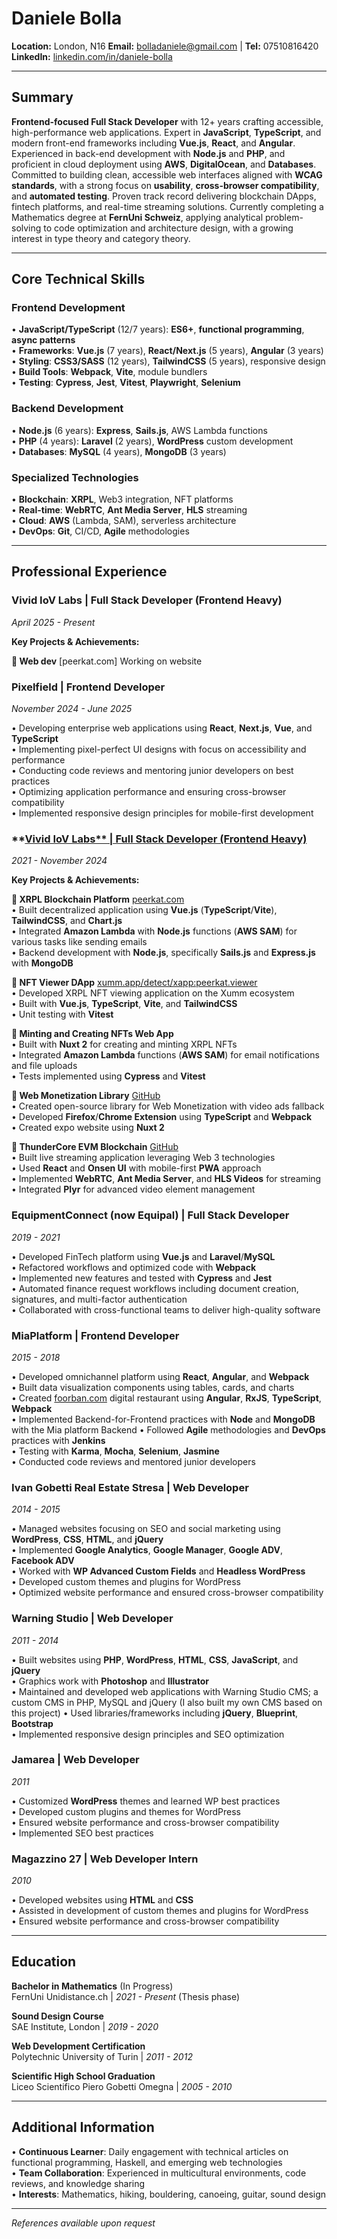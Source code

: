 
# **Daniele Bolla**
**Location:**  London, N16
**Email:** bolladaniele@gmail.com | **Tel:** 07510816420  
**LinkedIn:** [linkedin.com/in/daniele-bolla](https://linkedin.com/in/daniele-bolla)

---

## **Summary**
**Frontend-focused Full Stack Developer** with 12+ years crafting accessible, high-performance web applications. Expert in **JavaScript**, **TypeScript**, and modern front-end frameworks including **Vue.js**, **React**, and **Angular**. Experienced in back-end development with **Node.js** and **PHP**, and proficient in cloud deployment using **AWS**, **DigitalOcean**, and **Databases**. Committed to building clean, accessible web interfaces aligned with **WCAG standards**, with a strong focus on **usability**, **cross-browser compatibility**, and **automated testing**. Proven track record delivering blockchain DApps, fintech platforms, and real-time streaming solutions. Currently completing a Mathematics degree at **FernUni Schweiz**, applying analytical problem-solving to code optimization and architecture design, with a growing interest in type theory and category theory.

---

## **Core Technical Skills**

### **Frontend Development**
• **JavaScript/TypeScript** (12/7 years): **ES6+**, **functional programming**, **async patterns**  
• **Frameworks**: **Vue.js** (7 years), **React/Next.js** (5 years), **Angular** (3 years)  
• **Styling**: **CSS3/SASS** (12 years), **TailwindCSS** (5 years), responsive design  
• **Build Tools**: **Webpack**, **Vite**, module bundlers  
• **Testing**: **Cypress**, **Jest**, **Vitest**, **Playwright**, **Selenium**  

### **Backend Development**
• **Node.js** (6 years): **Express**, **Sails.js**, AWS Lambda functions  
• **PHP** (4 years): **Laravel** (2 years), **WordPress** custom development  
• **Databases**: **MySQL** (4 years), **MongoDB** (3 years)  

### **Specialized Technologies**
• **Blockchain**: **XRPL**, Web3 integration, NFT platforms  
• **Real-time**: **WebRTC**, **Ant Media Server**, **HLS** streaming  
• **Cloud**: **AWS** (Lambda, SAM), serverless architecture  
• **DevOps**: **Git**, CI/CD, **Agile** methodologies  

---

## **Professional Experience**

### **Vivid IoV Labs** | Full Stack Developer (Frontend Heavy)
*April 2025 - Present*

**Key Projects & Achievements:**

**🔹 Web dev** [peerkat.com] Working on website

### **Pixelfield** | Frontend Developer
*November 2024 - June 2025*

• Developing enterprise web applications using **React**, **Next.js**, **Vue**, and **TypeScript**  
• Implementing pixel-perfect UI designs with focus on accessibility and performance  
• Conducting code reviews and mentoring junior developers on best practices  
• Optimizing application performance and ensuring cross-browser compatibility  
• Implemented responsive design principles for mobile-first development  

### **[Vivid IoV Labs** | Full Stack Developer (Frontend Heavy)](peerkat.com)
*2021 - November 2024*

**Key Projects & Achievements:**

**🔹 XRPL Blockchain Platform** [peerkat.com](https://www.peerkat.com)  
• Built decentralized application using **Vue.js** (**TypeScript**/**Vite**), **TailwindCSS**, and **Chart.js**  
• Integrated **Amazon Lambda** with **Node.js** functions (**AWS SAM**) for various tasks like sending emails  
• Backend development with **Node.js**, specifically **Sails.js** and **Express.js** with **MongoDB**  

**🔹 NFT Viewer DApp** [xumm.app/detect/xapp:peerkat.viewer](https://xumm.app/detect/xapp:peerkat.viewer)  
• Developed XRPL NFT viewing application on the Xumm ecosystem  
• Built with **Vue.js**, **TypeScript**, **Vite**, and **TailwindCSS**  
• Unit testing with **Vitest**  

**🔹 Minting and Creating NFTs Web App**  
• Built with **Nuxt 2** for creating and minting XRPL NFTs  
• Integrated **Amazon Lambda** functions (**AWS SAM**) for email notifications and file uploads  
• Tests implemented using **Cypress** and **Vitest**  

**🔹 Web Monetization Library** [GitHub](https://github.com/Vivid-IOV-Labs/web-monetization-video-ads)  
• Created open-source library for Web Monetization with video ads fallback  
• Developed **Firefox**/**Chrome Extension** using **TypeScript** and **Webpack**  
• Created expo website using **Nuxt 2**  

**🔹 ThunderCore EVM Blockchain** [GitHub](https://github.com/Vivid-IOV-Labs/vivid-app-tt)  
• Built live streaming application leveraging Web 3 technologies  
• Used **React** and **Onsen UI** with mobile-first **PWA** approach  
• Implemented **WebRTC**, **Ant Media Server**, and **HLS Videos** for streaming  
• Integrated **Plyr** for advanced video element management  

### **EquipmentConnect (now Equipal)** | Full Stack Developer
*2019 - 2021*

• Developed FinTech platform using **Vue.js** and **Laravel**/**MySQL**  
• Refactored workflows and optimized code with **Webpack**  
• Implemented new features and tested with **Cypress** and **Jest**  
• Automated finance request workflows including document creation, signatures, and multi-factor authentication  
• Collaborated with cross-functional teams to deliver high-quality software  

### **MiaPlatform** | Frontend Developer
*2015 - 2018*

• Developed omnichannel platform using **React**, **Angular**, and **Webpack**  
• Built data visualization components using tables, cards, and charts  
• Created [foorban.com](https://www.foorban.com) digital restaurant using **Angular**, **RxJS**, **TypeScript**, **Webpack**  
• Implemented Backend-for-Frontend practices with **Node** and **MongoDB**  with the Mia platform Backend
• Followed **Agile** methodologies and **DevOps** practices with **Jenkins**  
• Testing with **Karma**, **Mocha**, **Selenium**, **Jasmine**  
• Conducted code reviews and mentored junior developers  

### **Ivan Gobetti Real Estate Stresa** | Web Developer
*2014 - 2015*

• Managed websites focusing on SEO and social marketing using **WordPress**, **CSS**, **HTML**, and **jQuery**  
• Implemented **Google Analytics**, **Google Manager**, **Google ADV**, **Facebook ADV**  
• Worked with **WP Advanced Custom Fields** and **Headless WordPress**  
• Developed custom themes and plugins for WordPress  
• Optimized website performance and ensured cross-browser compatibility  

### **Warning Studio** | Web Developer
*2011 - 2014*

• Built websites using **PHP**, **WordPress**, **HTML**, **CSS**, **JavaScript**, and **jQuery**  
• Graphics work with **Photoshop** and **Illustrator**  
• Maintained and developed web applications with Warning Studio CMS; a custom CMS in PHP, MySQL and jQuery (I also built my own CMS based on this project)
• Used libraries/frameworks including **jQuery**, **Blueprint**, **Bootstrap**  
• Implemented responsive design principles and SEO optimization  

### **Jamarea** | Web Developer
*2011*

• Customized **WordPress** themes and learned WP best practices  
• Developed custom plugins and themes for WordPress  
• Ensured website performance and cross-browser compatibility  
• Implemented SEO best practices  

### **Magazzino 27** | Web Developer Intern
*2010*

• Developed websites using **HTML** and **CSS**  
• Assisted in development of custom themes and plugins for WordPress  
• Ensured website performance and cross-browser compatibility  

---

## **Education**

**Bachelor in Mathematics** (In Progress)  
FernUni Unidistance.ch | *2021 - Present* (Thesis phase)

**Sound Design Course**  
SAE Institute, London | *2019 - 2020*

**Web Development Certification**  
Polytechnic University of Turin | *2011 - 2012*

**Scientific High School Graduation**  
Liceo Scientifico Piero Gobetti Omegna | *2005 - 2010*

---

## **Additional Information**

• **Continuous Learner**: Daily engagement with technical articles on functional programming, Haskell, and emerging web technologies  
• **Team Collaboration**: Experienced in multicultural environments, code reviews, and knowledge sharing  
• **Interests**: Mathematics, hiking, bouldering, canoeing, guitar, sound design  

---

*References available upon request*